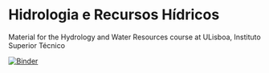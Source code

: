 # Hidrologia e Recursos Hídricos
Material for the Hydrology and Water Resources course at ULisboa, Instituto Superior Técnico

[![Binder](https://mybinder.org/badge_logo.svg)](https://mybinder.org/v2/gh/JosePedroMatos/HRH/HEAD?labpath=P6.ipynb)

